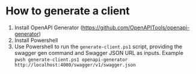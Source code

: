 # How to generate a client

1. Install OpenAPI Generator (https://github.com/OpenAPITools/openapi-generator)
2. Install Powershell
3. Use Powershell to run the `generate-client.ps1` script, providing the swagger gen command and Swagger JSON URL as inputs. Example `pwsh generate-client.ps1 openapi-generator http://localhost:4000/swagger/v1/swagger.json`